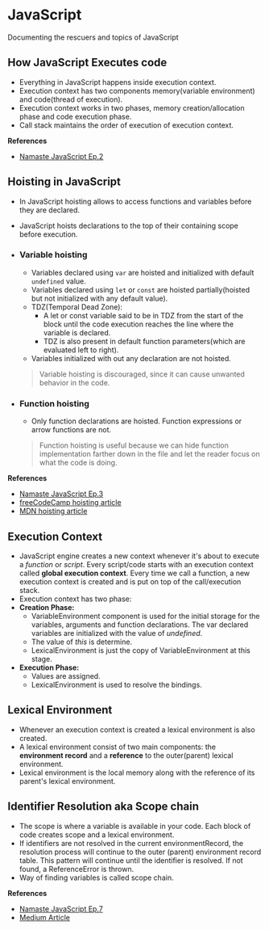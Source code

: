 # JavaScript

Documenting the rescuers and topics of JavaScript

## How JavaScript Executes code

- Everything in JavaScript happens inside execution context.
- Execution context has two components memory(variable environment) and code(thread of execution).
- Execution context works in two phases, memory creation/allocation phase and code execution phase.
- Call stack maintains the order of execution of execution context.
  
__References__

- [Namaste JavaScript Ep.2](https://youtu.be/iLWTnMzWtj4)

## Hoisting in JavaScript

- In JavaScript hoisting allows to access functions and variables before they are declared.
- JavaScript hoists declarations to the top of their containing scope before execution.

- ### Variable hoisting

  - Variables declared using `var` are hoisted and initialized with default `undefined` value.
  - Variables declared using `let` or `const` are hoisted partially(hoisted but not initialized with any default value).
  - TDZ(Temporal Dead Zone):
    - A let or const variable said to be in TDZ from the start of the block until the code execution reaches the line where the variable is declared.
    - TDZ is also present in default function parameters(which are evaluated left to right).
  - Variables initialized with out any declaration are not hoisted.

  > Variable hoisting is discouraged, since it can cause unwanted behavior in the code.

- ### Function hoisting

  - Only function declarations are hoisted. Function expressions or arrow functions are not.

  > Function hoisting is useful because we can hide function implementation farther down in the file and let the reader focus on what the code is doing.

__References__

- [Namaste JavaScript Ep.3](https://youtu.be/Fnlnw8uY6jo)
- [freeCodeCamp hoisting article](https://www.freecodecamp.org/news/what-is-hoisting-in-javascript/)
- [MDN hoisting article](https://developer.mozilla.org/en-US/docs/Glossary/Hoisting)

## Execution Context

- JavaScript engine creates a new context whenever it's about to execute a *function* or *script*. Every script/code starts with an execution
  context called **global execution context**. Every time we call a function, a new execution context is created and is put on top of the call/execution stack.
- Execution context has two phase:
- **Creation Phase:**
  - VariableEnvironment component is used for the initial storage for the variables, arguments and function declarations. The var declared variables
    are initialized with the value of *undefined*.
  - The value of *this* is determine.
  - LexicalEnvironment is just the copy of VariableEnvironment at this stage.
- **Execution Phase:**
  - Values are assigned.
  - LexicalEnvironment is used to resolve the bindings.

## Lexical Environment

- Whenever an execution context is created a lexical environment is also created.
- A lexical environment consist of two main components: the **environment record** and a **reference** to the outer(parent) lexical environment.
- Lexical environment is the local memory along with the reference of its parent's lexical environment.
  
## Identifier Resolution aka Scope chain

- The scope is where a variable is available in your code. Each block of code creates scope and a lexical environment.
- If identifiers are not resolved in the current environmentRecord, the resolution process will continue to the outer (parent) environment record table. 
  This pattern will continue until the identifier is resolved. If not found, a ReferenceError is thrown.
- Way of finding variables is called scope chain.

__References__

- [Namaste JavaScript Ep.7](https://youtu.be/uH-tVP8MUs8)
- [Medium Article](https://amnsingh.medium.com/lexical-environment-the-hidden-part-to-understand-closures-71d60efac0e0)